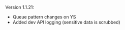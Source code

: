 Version 1.1.21:

- Queue pattern changes on YS
- Added dev API logging (sensitive data is scrubbed)
